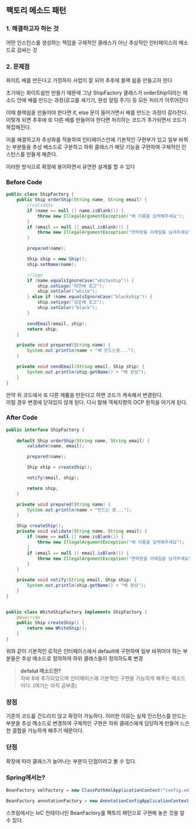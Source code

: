 ## 팩토리 메소드 패턴

### 1. 해결하고자 하는 것
어떤 인스턴스를 생성하는 책임을 구체적인 클래스가 아닌 추상적인 인터페이스의 메소드로 감싸는 것

### 2. 문제점 
화이트 배를 만든다고 가정하자 사업이 잘 되어 추후에 블랙 쉽을 만들고자 한다

초기에는 화이트쉽만 만들기 때문에 그냥 ShipFactory 클래스가 orderShip이라는 메소드 안에
배를 만드는 과정(로고를 새기기, 완성 알림 주기) 등 모든 처리가 이루어진다

이때 블랙쉽을 만들어야 한다면 if, else 문이 들어가면서 배를 만드는 과정이 갈라진다.
이렇게 되면 추후에 또 다른 배를 만들어야 한다면 처리하는 코드가 추가되면서 코드가 복잡해진다.

이를 해결하고자 추상화를 적용하여 인터페이스안에 기본적인 구현부가 있고 일부 바뀌는 부분들을 추상 메소드로 구분하고
하위 클래스가 해당 기능을 구현하여 구체적인 인스턴스를 만들게 해준다. 

이러한 방식으로 확장에 용이하면서 유연한 설계를 할 수 있다
### Before Code
```java
public class ShipFactory {
    public Ship orderShip(String name, String email) {
        //validate
        if (name == null || name.isBlank()) {
            throw new IllegalArgumentException("배 이름을 입력해주세요");
        }
        if (email == null || email.isBlank()) {
            throw new IllegalArgumentException("연락받을 이메일을 남겨주세요");
        }

        prepared(name);

        Ship ship = new Ship();
        ship.setName(name);

        //logo
        if (name.equalsIgnoreCase("whiteship")) {
            ship.setLogo("하얀배 로고");
            ship.setColor("white");
        } else if (name.equalsIgnoreCase("blackship")) {
            ship.setLogo("검은배 로고");
            ship.setColor("black");
        }

        sendEmail(email, ship);
        return ship;
    }

    private void prepared(String name) {
        System.out.println(name + "배 만드는중...");
    }

    private void sendEmail(String email, Ship ship) {
        System.out.println(ship.getName() + "배 완성");
    }
}
```
만약 위 코드에서 또 다른 제품을 만든다고 하면 코드가 계속해서 변경된다.  
이럴 경우 변경에 닫혀있지 않게 된다. 다시 말해 객체지향의 OCP 원칙을 어기게 된다.  

### After Code
```java
public interface ShipFactory {
    
    default Ship orderShip(String name, String email) {
        validate(name, email);

        prepared(name);

        Ship ship = createShip();

        notify(email, ship);

        return ship;
    }

    private void prepared(String name) {
        System.out.println(name + "만드는 중...");
    }

    Ship createShip();
    private void validate(String name, String email) {
        if (name == null || name.isBlank()) {
            throw new IllegalArgumentException("배 이름을 입력해주세요");
        }
        if (email == null || email.isBlank()) {
            throw new IllegalArgumentException("연락받을 이메일을 남겨주세요");
        }
    }

    private void notify(String email, Ship ship) {
        System.out.println(ship.getName() + "배 완성");
    }
}


public class WhiteShipFactory implements ShipFactory {
    @Override
    public Ship createShip() {
        return new WhiteShip();
    }
}
```
위와 같이 기본적인 로직은 인터페이스에서 default에 구현하며 일부 바뀌어야 하는 부분들은 추상 메소드로 정의하여 하위 클래스들이 
정의하도록 변경

> **defalut 메소드란?**  
자바 8에 추가되었으며 인터페이스에 기본적인 구현을 가능하게 해주는 메소드이다.
(여기는 아직 공부중)

### 장점
기존의 코드를 건드리지 않고 확장이 가능하다. 이러한 이유는 실제 인스턴스를 만드는 부분을 추상 메소드로 변경하여
구체적인 구현은 하위 클래스에게 담당하게 만들어 느슨한 결합을 가능하게 해주기 때문이다.

### 단점
확장에 따라 클래스가 늘어나는 부분이 단점이라고 볼 수 있다. 


### Spring에서는?

```java
BeanFactory xmlFactory = new ClassPathXmlApplicationContext("config.xml");

BeanFactory annotationFactory = new AnnotationConfigApplicationContext(Config.class);
```
스프링에서는 IoC 컨테이너인 BeanFactory를 팩토리 패턴으로 구현해 놓은 것을 알 수 있다.